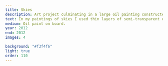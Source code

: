 ```yaml
---
title: Skies
description: Art project culminating in a large oil painting constructed using many layers of semi-transparent oil paint.
text: In my paintings of skies I used thin layers of semi-transparent oil paint to emulate the layers of sky and abstract away from a single image of a single sky inspired by Idris Kahn’s layered photographs. In terms of painting technique, I was mostly heavily influenced by J. M. W. Turner’s expressive watercolours, but I experimented with a wide variety of media; watercolour, enamels, oils, inks, fabrics, foil and various paper surfaces. This painting was exhibited in the Mall Gallery as part of the National Students' Exhbition.
medium: Oil paint on board.
year: 2012
end: 2012
images: 4

background: "#f3f4f6"
light: true
order: 110
---
```

